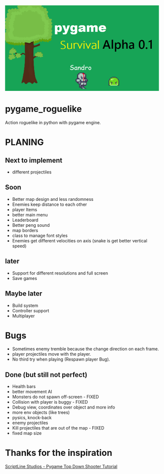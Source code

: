 ![game](doc/game_img.png)

# pygame_roguelike
Action roguelike in python with pygame engine.


# PLANING

## Next to implement
- different projectiles 


## Soon 
- Better map design and less randomness 
- Enemies keep distance to each other
- player Items
- better main menu 
- Leaderboard 
- Better peng sound
- map borders
- class to manage font styles 
- Enemies get different velocities on axis (snake is get better vertical speed)

## later
- Support for different resolutions and full screen 
- Save games 

## Maybe later
- Build system
- Controller support
- Multiplayer

# Bugs
- Sometimes enemy tremble because the change direction on each frame.
- player projectiles move with the player.
- No third try when playing (Respawn player Bug).


## Done (but still not perfect)
- Health bars 
- better movement AI
- Monsters do not spawn off-screen - FIXED 
- Collision with player is buggy - FIXED
- Debug view, coordinates over object and more info
- more env objects (like trees)
- pysics, knock-back
- enemy projectiles 
- Kill projectiles that are out of the map - FIXED
- fixed map size



# Thanks for the inspiration
[ScriptLine Studios - Pygame Top Down Shooter Tutorial](https://youtu.be/sVbFS9qEl4Y)
